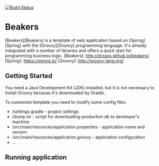[![Build Status](https://travis-ci.org/drxaos/beakers.svg?branch=master)](https://travis-ci.org/drxaos/beakers)

Beakers
===

[Beakers][Beakers] is a template of web application based on [Spring][Spring] with the [Groovy][Groovy] programming language. It's already integrated with a number of libraries and offers a quick start for programming business logic.
[Beakers]: http://drxaos.github.io/beakers/
[Spring]: https://spring.io/
[Groovy]: http://groovy-lang.org/

Getting Started
---

You need a Java Development Kit (JDK) installed, but it is not necessary to install Groovy because it's downloaded by Gradle.

To customize template you need to modify some config files:

* /settings.gradle - project settings
* /dump.sh - script for downloading production db to developer's machine
* /src/main/resources/application.properties - application name and version
* /src/main/resources/application.groovy - application configuration
* ...

Running application
---


